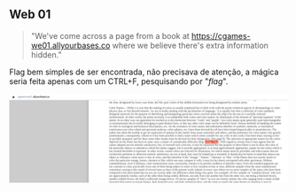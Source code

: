 ﻿
## Web 01

> "We've come across a page from a book at
> https://cgames-we01.allyourbases.co where we believe there's extra
> information hidden."

Flag bem simples de ser encontrada, não precisava de atenção, a mágica seria feita apenas com um CTRL+F, pesquisando por "*flag*".

![enter image description here](Web01.png)



